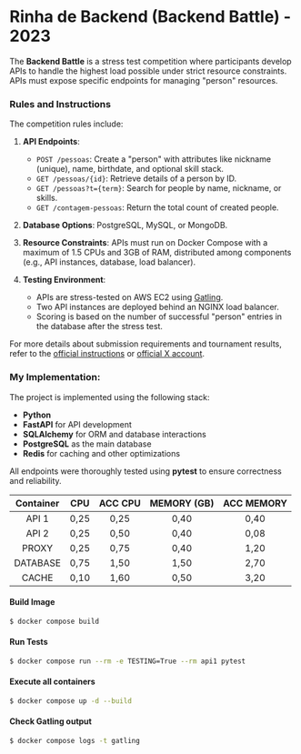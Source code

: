 # Rinha de Backend (Backend Battle) - 2023

The **Backend Battle** is a stress test competition where participants develop APIs to handle the highest load possible under strict resource constraints. APIs must expose specific endpoints for managing "person" resources.

### Rules and Instructions

The competition rules include:

1. **API Endpoints**:

   - `POST /pessoas`: Create a "person" with attributes like nickname (unique), name, birthdate, and optional skill stack.
   - `GET /pessoas/{id}`: Retrieve details of a person by ID.
   - `GET /pessoas?t={term}`: Search for people by name, nickname, or skills.
   - `GET /contagem-pessoas`: Return the total count of created people.

2. **Database Options**: PostgreSQL, MySQL, or MongoDB.

3. **Resource Constraints**: APIs must run on Docker Compose with a maximum of 1.5 CPUs and 3GB of RAM, distributed among components (e.g., API instances, database, load balancer).

4. **Testing Environment**:
   - APIs are stress-tested on AWS EC2 using [Gatling](https://gatling.io/).
   - Two API instances are deployed behind an NGINX load balancer.
   - Scoring is based on the number of successful "person" entries in the database after the stress test.

For more details about submission requirements and tournament results, refer to the [official instructions](https://github.com/zanfranceschi/rinha-de-backend)
or [official X account](https://x.com/rinhadebackend).

### My Implementation:

The project is implemented using the following stack:

- **Python**
- **FastAPI** for API development
- **SQLAlchemy** for ORM and database interactions
- **PostgreSQL** as the main database
- **Redis** for caching and other optimizations

All endpoints were thoroughly tested using **pytest** to ensure correctness and reliability.

| Container | CPU  | ACC CPU | MEMORY (GB) | ACC MEMORY |
| :-------: | :--: | :-----: | :---------: | :--------: |
|   API 1   | 0,25 |  0,25   |    0,40     |    0,40    |
|   API 2   | 0,25 |  0,50   |    0,40     |    0,08    |
|   PROXY   | 0,25 |  0,75   |    0,40     |    1,20    |
| DATABASE  | 0,75 |  1,50   |    1,50     |    2,70    |
|   CACHE   | 0,10 |  1,60   |    0,50     |    3,20    |

#### Build Image

```sh
$ docker compose build
```

#### Run Tests

```sh
$ docker compose run --rm -e TESTING=True --rm api1 pytest
```

#### Execute all containers

```sh
$ docker compose up -d --build
```

#### Check Gatling output

```sh
$ docker compose logs -t gatling
```
